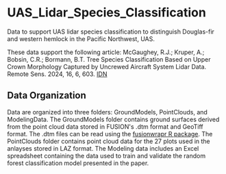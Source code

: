 # UAS_Lidar_Species_Classification
Data to support UAS lidar species classification to distinguish Douglas-fir and western hemlock in the Pacific Northwest, UAS.

These data support the following article:
McGaughey, R.J.; Kruper, A.; Bobsin, C.R.; Bormann, B.T. Tree Species Classification Based on Upper Crown Morphology Captured by
Uncrewed Aircraft System Lidar Data. Remote Sens. 2024, 16, 6, 603. [IDN](https://doi.org/10.3390/rs16040603)

## Data Organization
Data are organized into three folders: GroundModels, PointClouds, and ModelingData. The GroundModels folder contains ground surfaces
derived from the point cloud data stored in FUSION's .dtm format and GeoTiff format. The .dtm files can be read using the [fusionwrapr R package](https://github.com/bmcgaughey1/fusionwrapr). The
PointClouds folder contains point cloud data for the 27 plots used in the anlayses stored in LAZ format. The Modeling data includes 
an Excel spreadsheet containing the data used to train and validate the random forest classification model presented in the paper.
